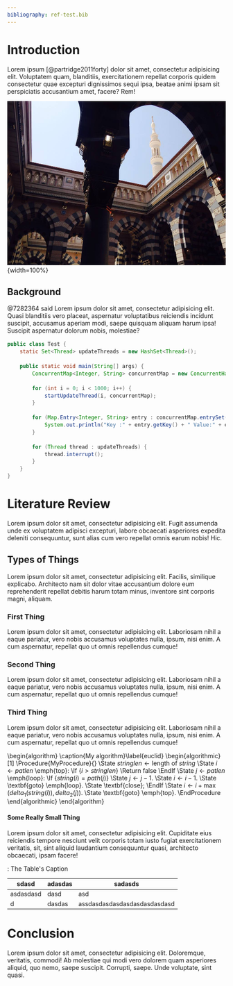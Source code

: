 ```yaml
---
bibliography: ref-test.bib
---
```


# Introduction

Lorem ipsum [@partridge2011forty] dolor sit amet, consectetur adipisicing elit. Voluptatem quam,
blanditiis, exercitationem repellat corporis quidem consectetur quae excepturi
dignissimos sequi ipsa, beatae animi ipsam sit perspiciatis accusantium amet,
facere? Rem!

![Masjid al-Nabawi, Medinah](figures/madinah.jpg){width=100%}

## Background

@7282364 said Lorem ipsum dolor sit amet, consectetur adipisicing elit. Quasi blanditiis
vero placeat, aspernatur voluptatibus reiciendis incidunt suscipit, accusamus
aperiam modi, saepe quisquam aliquam harum ipsa! Suscipit aspernatur dolorum
nobis, molestiae?

```java
public class Test {
    static Set<Thread> updateThreads = new HashSet<Thread>();

    public static void main(String[] args) {
        ConcurrentMap<Integer, String> concurrentMap = new ConcurrentHashMap<Integer, String>();

        for (int i = 0; i < 1000; i++) {
            startUpdateThread(i, concurrentMap);
        }

        for (Map.Entry<Integer, String> entry : concurrentMap.entrySet()) {
            System.out.println("Key :" + entry.getKey() + " Value:" + entry.getValue());
        }

        for (Thread thread : updateThreads) {
            thread.interrupt();
        }
    }
}
```

# Literature Review

Lorem ipsum dolor sit amet, consectetur adipisicing elit. Fugit assumenda unde
ex voluptatem adipisci excepturi, labore obcaecati asperiores expedita
deleniti consequuntur, sunt alias cum vero repellat omnis earum nobis! Hic.

## Types of Things

Lorem ipsum dolor sit amet, consectetur adipisicing elit. Facilis, similique
explicabo. Architecto nam sit dolor vitae accusantium dolore eum reprehenderit
repellat debitis harum totam minus, inventore sint corporis magni, aliquam.

### First Thing

Lorem ipsum dolor sit amet, consectetur adipisicing elit. Laboriosam nihil a
eaque pariatur, vero nobis accusamus voluptates nulla, ipsum, nisi enim. A cum
aspernatur, repellat quo ut omnis repellendus cumque!

### Second Thing

Lorem ipsum dolor sit amet, consectetur adipisicing elit. Laboriosam nihil a
eaque pariatur, vero nobis accusamus voluptates nulla, ipsum, nisi enim. A cum
aspernatur, repellat quo ut omnis repellendus cumque!

### Third Thing

Lorem ipsum dolor sit amet, consectetur adipisicing elit. Laboriosam nihil a
eaque pariatur, vero nobis accusamus voluptates nulla, ipsum, nisi enim. A cum
aspernatur, repellat quo ut omnis repellendus cumque!

\begin{algorithm}
\caption{My algorithm}\label{euclid}
\begin{algorithmic}[1]
\Procedure{MyProcedure}{}
\State $\textit{stringlen} \gets \text{length of }\textit{string}$
\State $i \gets \textit{patlen}$
\emph{top}:
\If {$i > \textit{stringlen}$} \Return false
\EndIf
\State $j \gets \textit{patlen}$
\emph{loop}:
\If {$\textit{string}(i) = \textit{path}(j)$}
\State $j \gets j-1$.
\State $i \gets i-1$.
\State \textbf{goto} \emph{loop}.
\State \textbf{close};
\EndIf
\State $i \gets i+\max(\textit{delta}_1(\textit{string}(i)),\textit{delta}_2(j))$.
\State \textbf{goto} \emph{top}.
\EndProcedure
\end{algorithmic}
\end{algorithm}

#### Some Really Small Thing

Lorem ipsum dolor sit amet, consectetur adipisicing elit. Cupiditate eius
reiciendis tempore nesciunt velit corporis totam iusto fugiat exercitationem
veritatis, sit, sint aliquid laudantium consequuntur quasi, architecto
obcaecati, ipsam facere!

: The Table's Caption

| sdasd     | adasdas | sadasds                      |
|-----------|---------|------------------------------|
| asdasdasd | dasd    | asd                          |
| d         | dasdas  | assdasdasdasdasdasdasdasdasd |

# Conclusion

Lorem ipsum dolor sit amet, consectetur adipisicing elit. Doloremque,
veritatis, commodi! Ab molestiae qui modi vero dolorem quam asperiores
aliquid, quo nemo, saepe suscipit. Corrupti, saepe. Unde voluptate, sint
quasi.

